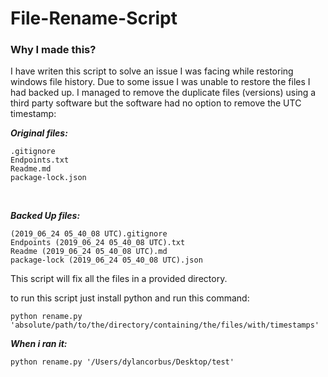 # File-Rename-Script

### Why I made this?

I have writen this script to solve an issue I was facing while restoring windows file history. Due to some issue I was unable to restore the files I had backed up. I managed to remove the duplicate files (versions) using a third party software but the software had no option to remove the UTC timestamp:
<br>

***Original files:***
```
.gitignore
Endpoints.txt
Readme.md
package-lock.json
```
<br>

***Backed Up files:***
<br>
```
(2019_06_24 05_40_08 UTC).gitignore
Endpoints (2019_06_24 05_40_08 UTC).txt
Readme (2019_06_24 05_40_08 UTC).md
package-lock (2019_06_24 05_40_08 UTC).json
```

This script will fix all the files in a provided directory.

to run this script just install python and run this command:

```
python rename.py 'absolute/path/to/the/directory/containing/the/files/with/timestamps'
```

***When i ran it:***
```
python rename.py '/Users/dylancorbus/Desktop/test'
```
